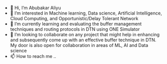 - 👋 Hi, I’m Abubakar Aliyu
- 👀 I’m interested in Machine learning, Data science, Artificial Intelligence, Cloud Computing, and Opportunistic/Delay Tolerant Network
- 🌱 I’m currently learning and evaluating the buffer management techniques and routing protocols in DTN using ONE Simulator
- 💞️ I’m looking to collaborate on any project that might help in enhancing and subsequently come up with an effective buffer technique in DTN. My door is also open for collaboration in areas of ML, AI and Data science
- 📫 How to reach me ..

<!---
ML-code-lab/ML-code-lab is a ✨ special ✨ repository because its `README.md` (this file) appears on your GitHub profile.
You can click the Preview link to take a look at your changes.
--->
